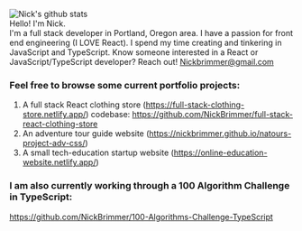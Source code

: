 ![Nick's github stats](https://github-readme-stats.vercel.app/api?username=nickbrimmer&hide=stars)
<br> Hello! I'm Nick. <br> I'm a full stack developer in Portland, Oregon area. I have a passion for front end engineering (I LOVE React). I spend my time creating and tinkering in JavaScript and TypeScript. Know someone interested in a React or JavaScript/TypeScript developer? Reach out! Nickbrimmer@gmail.com

### Feel free to browse some current portfolio projects: 
1. A full stack React clothing store (https://full-stack-clothing-store.netlify.app/) codebase: https://github.com/NickBrimmer/full-stack-react-clothing-store
2. An adventure tour guide website (https://nickbrimmer.github.io/natours-project-adv-css/)
3. A small tech-education startup website (https://online-education-website.netlify.app/)

### I am also currently working through a 100 Algorithm Challenge in TypeScript: 

https://github.com/NickBrimmer/100-Algorithms-Challenge-TypeScript

